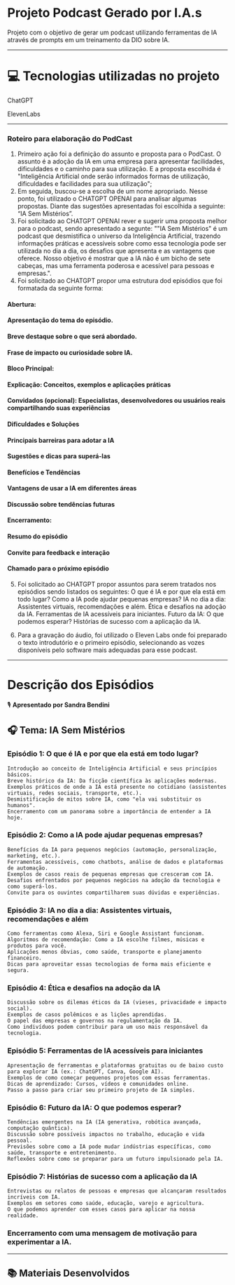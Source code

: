 # Projeto Podcast Gerado por I.A.s
Projeto com o objetivo de gerar um podcast utilizando ferramentas de IA através de prompts em um treinamento da DIO sobre IA.

---

# 💻 Tecnologias utilizadas no projeto
ChatGPT

ElevenLabs

---

### Roteiro para elaboração do PodCast
1. Primeiro ação foi a definição do assunto e proposta para o PodCast. O assunto é a adoção da IA em uma empresa para apresentar facilidades, dificuldades e o caminho para sua utilização. E a proposta escolhida é "Inteligência Artificial onde serão informados formas de utilização, dificuldades e facilidades para sua utilização";
2. Em seguida, buscou-se a escolha de um nome apropriado. Nesse ponto, foi utilizado o CHATGPT OPENAI para analisar algumas propostas. Diante das sugestões apresentadas foi escolhida a seguinte: “IA Sem Mistérios”.
3. Foi solicitado ao CHATGPT OPENAI rever e sugerir uma proposta melhor para o podcast, sendo apresentado a segunte: ""IA Sem Mistérios" é um podcast que desmistifica o universo da Inteligência Artificial, trazendo informações práticas e acessíveis sobre como essa tecnologia pode ser utilizada no dia a dia, os desafios que apresenta e as vantagens que oferece. Nosso objetivo é mostrar que a IA não é um bicho de sete cabeças, mas uma ferramenta poderosa e acessível para pessoas e empresas.".
4. Foi solicitado ao CHATGPT propor uma estrutura dod episódios que foi formatada da seguinte forma:
   
####    Abertura:
####        Apresentação do tema do episódio.
####        Breve destaque sobre o que será abordado.
####        Frase de impacto ou curiosidade sobre IA.

####   Bloco Principal:
####        Explicação: Conceitos, exemplos e aplicações práticas
####        Convidados (opcional): Especialistas, desenvolvedores ou usuários reais compartilhando suas experiências
####        Dificuldades e Soluções 

####        Principais barreiras para adotar a IA
####        Sugestões e dicas para superá-las
####        Benefícios e Tendências

####        Vantagens de usar a IA em diferentes áreas
####        Discussão sobre tendências futuras
   
####    Encerramento:
####        Resumo do episódio
####        Convite para feedback e interação
####        Chamado para o próximo episódio

5. Foi solicitado ao CHATGPT propor assuntos para serem tratados nos episódios sendo listados os seguintes:
    O que é IA e por que ela está em todo lugar?
    Como a IA pode ajudar pequenas empresas?
    IA no dia a dia: Assistentes virtuais, recomendações e além.
    Ética e desafios na adoção da IA.
    Ferramentas de IA acessíveis para iniciantes.
    Futuro da IA: O que podemos esperar?
    Histórias de sucesso com a aplicação da IA.

6. Para a gravação do áudio, foi utilizado o Eleven Labs onde foi preparado o texto introdutório e o primeiro episódio, selecionando as vozes disponíveis pelo software mais adequadas para esse podcast.

---

# Descrição dos Episódios  
🎙 **Apresentado por Sandra Bendini** 
## 🎧 Tema: IA Sem Mistérios

### Episódio 1: O que é IA e por que ela está em todo lugar?
    Introdução ao conceito de Inteligência Artificial e seus princípios básicos.
    Breve histórico da IA: Da ficção científica às aplicações modernas.
    Exemplos práticos de onde a IA está presente no cotidiano (assistentes virtuais, redes sociais, transporte, etc.).
    Desmistificação de mitos sobre IA, como "ela vai substituir os humanos".
    Encerramento com um panorama sobre a importância de entender a IA hoje.

### Episódio 2: Como a IA pode ajudar pequenas empresas?
    Benefícios da IA para pequenos negócios (automação, personalização, marketing, etc.).
    Ferramentas acessíveis, como chatbots, análise de dados e plataformas de automação.
    Exemplos de casos reais de pequenas empresas que cresceram com IA.
    Desafios enfrentados por pequenos negócios na adoção da tecnologia e como superá-los.
    Convite para os ouvintes compartilharem suas dúvidas e experiências.

### Episódio 3: IA no dia a dia: Assistentes virtuais, recomendações e além
    Como ferramentas como Alexa, Siri e Google Assistant funcionam.
    Algoritmos de recomendação: Como a IA escolhe filmes, músicas e produtos para você.
    Aplicações menos óbvias, como saúde, transporte e planejamento financeiro.
    Dicas para aproveitar essas tecnologias de forma mais eficiente e segura.

### Episódio 4: Ética e desafios na adoção da IA
    Discussão sobre os dilemas éticos da IA (vieses, privacidade e impacto social).
    Exemplos de casos polêmicos e as lições aprendidas.
    O papel das empresas e governos na regulamentação da IA.
    Como indivíduos podem contribuir para um uso mais responsável da tecnologia.

### Episódio 5: Ferramentas de IA acessíveis para iniciantes
    Apresentação de ferramentas e plataformas gratuitas ou de baixo custo para explorar IA (ex.: ChatGPT, Canva, Google AI).
    Exemplos de como começar pequenos projetos com essas ferramentas.
    Dicas de aprendizado: Cursos, vídeos e comunidades online.
    Passo a passo para criar seu primeiro projeto de IA simples.

### Episódio 6: Futuro da IA: O que podemos esperar?
    Tendências emergentes na IA (IA generativa, robótica avançada, computação quântica).
    Discussão sobre possíveis impactos no trabalho, educação e vida pessoal.
    Previsões sobre como a IA pode mudar indústrias específicas, como saúde, transporte e entretenimento.
    Reflexões sobre como se preparar para um futuro impulsionado pela IA.

### Episódio 7: Histórias de sucesso com a aplicação da IA
    Entrevistas ou relatos de pessoas e empresas que alcançaram resultados incríveis com IA.
    Exemplos em setores como saúde, educação, varejo e agricultura.
    O que podemos aprender com esses casos para aplicar na nossa realidade.

### Encerramento com uma mensagem de motivação para experimentar a IA.

---

## 📚 Materiais Desenvolvidos
 


